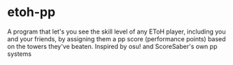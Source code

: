 # etoh-pp
A program that let's you see the skill level of any EToH player, including you and your friends, by assigning them a pp score (performance points) based on the towers they've beaten. Inspired by osu! and ScoreSaber's own pp systems
